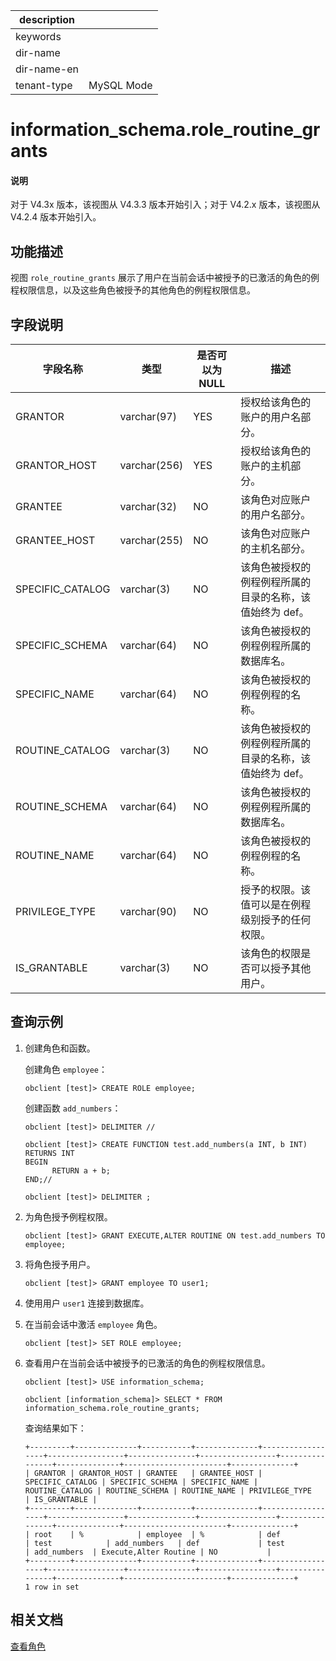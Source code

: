 |description||
|---|---|
|keywords||
|dir-name||
|dir-name-en||
|tenant-type| MySQL Mode |

# information_schema.role_routine_grants

<main id="notice" type='explain'>
<h4>说明</h4>
<p>对于 V4.3x 版本，该视图从 V4.3.3 版本开始引入；对于 V4.2.x 版本，该视图从 V4.2.4 版本开始引入。</p>
</main>

## 功能描述

视图 `role_routine_grants` 展示了用户在当前会话中被授予的已激活的角色的例程权限信息，以及这些角色被授予的其他角色的例程权限信息。

## 字段说明

| **字段名称**   | **类型**     | **是否可以为 NULL**  | **描述**        |
|----------------|--------------|----------------------|-----------------|
| GRANTOR        | varchar(97)  | YES  | 授权给该角色的账户的用户名部分。    |
| GRANTOR_HOST   | varchar(256) | YES  | 授权给该角色的账户的主机部分。      |
| GRANTEE        | varchar(32)  | NO   | 该角色对应账户的用户名部分。      |
| GRANTEE_HOST   | varchar(255) | NO   | 该角色对应账户的主机名部分。    | 
| SPECIFIC_CATALOG | varchar(3) | NO   | 该角色被授权的例程例程所属的目录的名称，该值始终为 def。   |
| SPECIFIC_SCHEMA  | varchar(64)| NO   | 该角色被授权的例程例程所属的数据库名。   |
| SPECIFIC_NAME    | varchar(64)| NO   | 该角色被授权的例程例程的名称。         |
| ROUTINE_CATALOG  | varchar(3) | NO   | 该角色被授权的例程例程所属的目录的名称，该值始终为 def。         |
| ROUTINE_SCHEMA   | varchar(64)| NO   | 该角色被授权的例程例程所属的数据库名。          |
| ROUTINE_NAME     | varchar(64)| NO   | 该角色被授权的例程例程的名称。         |
| PRIVILEGE_TYPE   | varchar(90)| NO   | 授予的权限。该值可以是在例程级别授予的任何权限。         |
| IS_GRANTABLE     | varchar(3) | NO   | 该角色的权限是否可以授予其他用户。         |

## 查询示例

1. 创建角色和函数。

   创建角色 `employee`：

   ```shell
   obclient [test]> CREATE ROLE employee;
   ```

   创建函数 `add_numbers`：

   ```shell
   obclient [test]> DELIMITER //
   ```

   ```shell
   obclient [test]> CREATE FUNCTION test.add_numbers(a INT, b INT)
   RETURNS INT
   BEGIN
         RETURN a + b;
   END;// 
   ```

   ```shell
   obclient [test]> DELIMITER ;
   ```

2. 为角色授予例程权限。

   ```shell
   obclient [test]> GRANT EXECUTE,ALTER ROUTINE ON test.add_numbers TO employee; 
   ```

3. 将角色授予用户。

   ```shell
   obclient [test]> GRANT employee TO user1;
   ```

4. 使用用户 `user1` 连接到数据库。

5. 在当前会话中激活 `employee` 角色。

   ```shell
   obclient [test]> SET ROLE employee;
   ```

6. 查看用户在当前会话中被授予的已激活的角色的例程权限信息。

    ```shell
    obclient [test]> USE information_schema;
    ```

    ```shell
    obclient [information_schema]> SELECT * FROM information_schema.role_routine_grants;
    ```

    查询结果如下：

    ```shell
    +---------+--------------+-----------+--------------+------------------+-----------------+---------------+-----------------+----------------+--------------+-----------------------+--------------+
    | GRANTOR | GRANTOR_HOST | GRANTEE   | GRANTEE_HOST | SPECIFIC_CATALOG | SPECIFIC_SCHEMA | SPECIFIC_NAME | ROUTINE_CATALOG | ROUTINE_SCHEMA | ROUTINE_NAME | PRIVILEGE_TYPE        | IS_GRANTABLE |
    +---------+--------------+-----------+--------------+------------------+-----------------+---------------+-----------------+----------------+--------------+-----------------------+--------------+
    | root    | %            | employee  | %            | def              | test            | add_numbers   | def             | test           | add_numbers  | Execute,Alter Routine | NO           |
    +---------+--------------+-----------+--------------+------------------+-----------------+---------------+-----------------+----------------+--------------+-----------------------+--------------+
    1 row in set
    ```

## 相关文档

[查看角色](../../../../600.manage/500.security-and-permissions/300.access-control/200.user-and-permission/200.permission-of-mysql-mode/340.role-management-of-mysql-mode/600.view-roles-of-mysql-mode.md)
